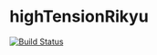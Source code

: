 # highTensionRikyu

[![Build Status](https://travis-ci.org/sakamotodesu/highTensionRikyu.svg?branch=master)](https://travis-ci.org/sakamotodesu/highTensionRikyu)

